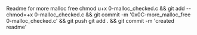 Readme for more malloc free
chmod u+x 0-malloc_checked.c && git add --chmod=+x 0-malloc_checked.c && git commit -m '0x0C-more_malloc_free 0-malloc_checked.c' && git push
git add . && git commit -m 'created readme'